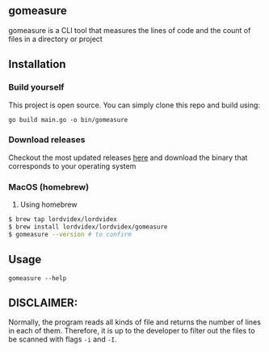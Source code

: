 ## gomeasure
gomeasure is a CLI tool that measures the lines of code and the count of files in a directory or project

<!--TODO : Create a table for all commands -->
## Installation
### Build yourself
This project is open source. You can simply clone this repo and build using:
```
go build main.go -o bin/gomeasure
```

### Download releases
Checkout the most updated releases [here](https://github.com/lordvidex/gomeasure/releases/) and download the binary that corresponds to your operating system

### MacOS (homebrew)
1. Using homebrew
```bash
$ brew tap lordvidex/lordvidex
$ brew install lordvidex/lordvidex/gomeasure
$ gomeasure --version # to confirm

```
## Usage
```
gomeasure --help
```

## DISCLAIMER:
Normally, the program reads all kinds of file and returns the number of lines in each of them. Therefore, it is up to the developer to filter out the files to be scanned with 
flags `-i` and `-I`.
